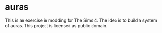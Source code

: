 # auras
This is an exercise in modding for The Sims 4. The idea is to build a system of auras. This project is licensed as public domain.
